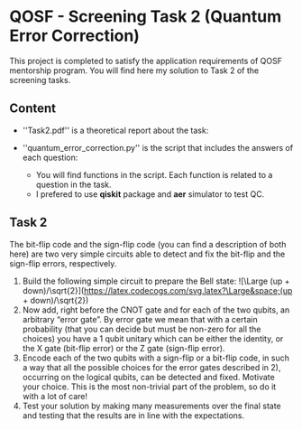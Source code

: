 # QOSF - Screening Task 2 (Quantum Error Correction)

This project is completed to satisfy the application requirements of QOSF mentorship program. You will find here my solution to Task 2 of the screening tasks.

## Content
+ ''Task2.pdf'' is a theoretical report about the task:
+ ''quantum_error_correction.py'' is the script that includes the answers of each question:

  + You will find functions in the script. Each function is related to a question in the task.
  + I prefered to use **qiskit** package and **aer** simulator to test QC.

## Task 2
The bit-flip code and the sign-flip code (you can find a description of both here) are two very simple circuits able to detect and fix the bit-flip and the sign-flip errors, respectively.
1. Build the following simple circuit to prepare the Bell state: ![\Large (up + down)/\sqrt{2}](https://latex.codecogs.com/svg.latex?\Large&space;(up + down)/\sqrt{2}) 
2. Now add, right before the CNOT gate and for each of the two qubits, an arbitrary “error gate”. By error gate we mean that with a certain probability (that you can decide but must be non-zero for all the choices) you have a 1 qubit unitary which can be either the identity, or the X gate (bit-flip error) or the Z gate (sign-flip error).
3. Encode each of the two qubits with a sign-flip or a bit-flip code, in such a way that all the possible choices for the error gates described in 2), occurring on the logical qubits, can be detected and fixed. Motivate your choice. This is the most non-trivial part of the problem, so do it with a lot of care!
4. Test your solution by making many measurements over the final state and testing that the results are in line with the expectations.

